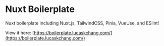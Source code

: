 # Nuxt Boilerplate

Nuxt boilerplate including Nuxt.js, TailwindCSS, Pinia, VueUse, and ESlint!

View it here: [https://boilerplate.lucaskchang.com/](https://boilerplate.lucaskchang.com/)
